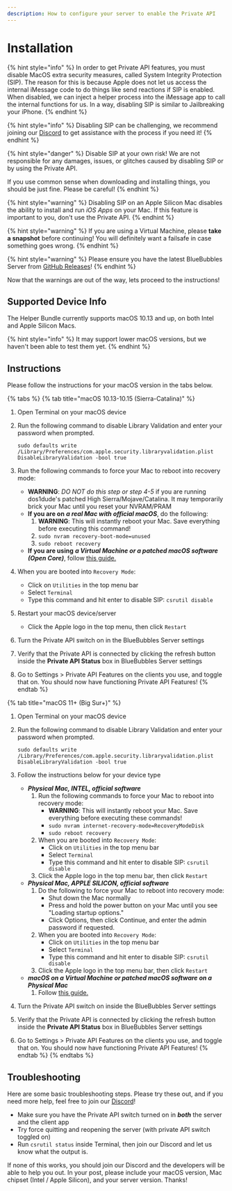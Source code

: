 ```yaml
---
description: How to configure your server to enable the Private API
---
```


# Installation

{% hint style="info" %}
In order to get Private API features, you must disable MacOS extra security measures, called System Integrity Protection (SIP). The reason for this is because Apple does not let us access the internal iMessage code to do things like send reactions if SIP is enabled. When disabled, we can inject a helper process into the iMessage app to call the internal functions for us. In a way, disabling SIP is similar to Jailbreaking your iPhone.
{% endhint %}

{% hint style="info" %}
Disabling SIP can be challenging, we recommend joining our [Discord](https://discord.gg/hFgbV8Jank) to get assistance with the process if you need it!
{% endhint %}

{% hint style="danger" %}
Disable SIP at your own risk! We are not responsible for any damages, issues, or glitches caused by disabling SIP or by using the Private API.

If you use common sense when downloading and installing things, you should be just fine. Please be careful!
{% endhint %}

{% hint style="warning" %}
Disabling SIP on an Apple Silicon Mac disables the ability to install and run _iOS Apps_ on your Mac. If this feature is important to you, don't use the Private API.
{% endhint %}

{% hint style="warning" %}
If you are using a Virtual Machine, please **take a snapshot** before continuing! You will definitely want a failsafe in case something goes wrong.
{% endhint %}

{% hint style="warning" %}
Please ensure you have the latest BlueBubbles Server from [GitHub Releases](https://github.com/BlueBubblesApp/bluebubbles-server/releases)!
{% endhint %}

Now that the warnings are out of the way, lets proceed to the instructions!

## Supported Device Info

The Helper Bundle currently supports macOS 10.13 and up, on both Intel and Apple Silicon Macs.

{% hint style="info" %}
It may support lower macOS versions, but we haven't been able to test them yet.
{% endhint %}

## Instructions

Please follow the instructions for your macOS version in the tabs below.

{% tabs %}
{% tab title="macOS 10.13-10.15 (Sierra-Catalina)" %}
1. Open Terminal on your macOS device
2.  Run the following command to disable Library Validation and enter your password when prompted.

    `sudo defaults write /Library/Preferences/com.apple.security.libraryvalidation.plist DisableLibraryValidation -bool true`
3. Run the following commands to force your Mac to reboot into recovery mode:
   * **WARNING**: _DO NOT do this step or step 4-5_ if you are running dos1dude's patched High Sierra/Mojave/Catalina. It may temporarily brick your Mac until you reset your NVRAM/PRAM
   * **If you are on** _**a real Mac with official macOS**_, do the following:
     1. **WARNING**: This will instantly reboot your Mac. Save everything before executing this command!
     2. `sudo nvram recovery-boot-mode=unused`
     3. `sudo reboot recovery`
   * **If you are using** _**a Virtual Machine or a patched macOS software (Open Core)**_, follow [this guide.](https://docs.bluebubbles.app/server/advanced/running-on-macos-vm/disable-sip-on-vms)
4. When you are booted into `Recovery Mode`:
   * Click on `Utilities` in the top menu bar
   * Select `Terminal`
   * Type this command and hit enter to disable SIP: `csrutil disable`
5. Restart your macOS device/server
   * Click the Apple logo in the top menu, then click `Restart`
6. Turn the Private API switch on in the BlueBubbles Server settings
7. Verify that the Private API is connected by clicking the refresh button inside the **Private API Status** box in BlueBubbles Server settings
8. Go to Settings > Private API Features on the clients you use, and toggle that on. You should now have functioning Private API Features!
{% endtab %}

{% tab title="macOS 11+ (Big Sur+)" %}
1. Open Terminal on your macOS device
2.  Run the following command to disable Library Validation and enter your password when prompted.

    `sudo defaults write /Library/Preferences/com.apple.security.libraryvalidation.plist DisableLibraryValidation -bool true`
3. Follow the instructions below for your device type
   * _**Physical Mac, INTEL, official software**_
     1. Run the following commands to force your Mac to reboot into recovery mode:
        * **WARNING**: This will instantly reboot your Mac. Save everything before executing these commands!
        * `sudo nvram internet-recovery-mode=RecoveryModeDisk`
        * `sudo reboot recovery`
     2. When you are booted into `Recovery Mode`:
        * Click on `Utilities` in the top menu bar
        * Select `Terminal`
        * Type this command and hit enter to disable SIP: `csrutil disable`
     3. Click the Apple logo in the top menu bar, then click `Restart`
   * _**Physical Mac, APPLE SILICON, official software**_
     1. Do the following to force your Mac to reboot into recovery mode:
        * Shut down the Mac normally
        * Press and hold the power button on your Mac until you see "Loading startup options."
        * Click Options, then click Continue, and enter the admin password if requested.
     2. When you are booted into `Recovery Mode`:
        * Click on `Utilities` in the top menu bar
        * Select `Terminal`
        * Type this command and hit enter to disable SIP: `csrutil disable`
     3. Click the Apple logo in the top menu bar, then click `Restart`
   * _**macOS on a Virtual Machine or patched macOS software on a Physical Mac**_
     1. Follow [this guide.](https://docs.bluebubbles.app/server/advanced/running-on-macos-vm/disable-sip-on-vms)
4. Turn the Private API switch on inside the BlueBubbles Server settings
5. Verify that the Private API is connected by clicking the refresh button inside the **Private API Status** box in BlueBubbles Server settings
6. Go to Settings > Private API Features on the clients you use, and toggle that on. You should now have functioning Private API Features!
{% endtab %}
{% endtabs %}

## Troubleshooting

Here are some basic troubleshooting steps. Please try these out, and if you need more help, feel free to join our [Discord](https://discord.gg/BdsGwREh)!

* Make sure you have the Private API switch turned on in _**both**_ the server and the client app
* Try force quitting and reopening the server (with private API switch toggled on)
* Run `csrutil status` inside Terminal, then join our Discord and let us know what the output is.

If none of this works, you should join our Discord and the developers will be able to help you out. In your post, please include your macOS version, Mac chipset (Intel / Apple Silicon), and your server version. Thanks!
